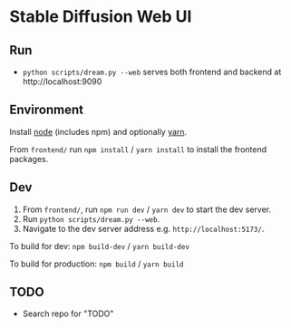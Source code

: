 # Stable Diffusion Web UI

## Run

- `python scripts/dream.py --web` serves both frontend and backend at
  http://localhost:9090

## Environment

Install [node](https://nodejs.org/en/download/) (includes npm) and optionally
[yarn](https://yarnpkg.com/getting-started/install).

From `frontend/` run `npm install` / `yarn install` to install the frontend
packages.

## Dev

1. From `frontend/`, run `npm run dev` / `yarn dev` to start the dev server.
2. Run `python scripts/dream.py --web`.
3. Navigate to the dev server address e.g. `http://localhost:5173/`.

To build for dev: `npm build-dev` / `yarn build-dev`

To build for production: `npm build` / `yarn build`

## TODO

- Search repo for "TODO"
